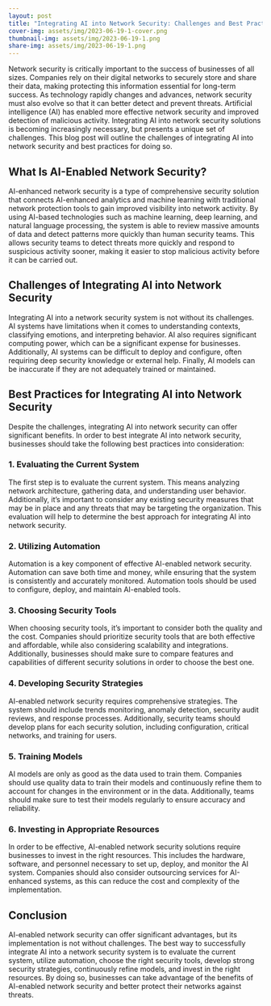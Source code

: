 ```yaml
---
layout: post
title: "Integrating AI into Network Security: Challenges and Best Practices"
cover-img: assets/img/2023-06-19-1-cover.png
thumbnail-img: assets/img/2023-06-19-1.png
share-img: assets/img/2023-06-19-1.png
---
```





Network security is critically important to the success of businesses of all sizes. Companies rely on their digital networks to securely store and share their data, making protecting this information essential for long-term success. As technology rapidly changes and advances, network security must also evolve so that it can better detect and prevent threats. Artificial intelligence (AI) has enabled more effective network security and improved detection of malicious activity. Integrating AI into network security solutions is becoming increasingly necessary, but presents a unique set of challenges. This blog post will outline the challenges of integrating AI into network security and best practices for doing so.

## What Is AI-Enabled Network Security? 

AI-enhanced network security is a type of comprehensive security solution that connects AI-enhanced analytics and machine learning with traditional network protection tools to gain improved visibility into network activity. By using AI-based technologies such as machine learning, deep learning, and natural language processing, the system is able to review massive amounts of data and detect patterns more quickly than human security teams. This allows security teams to detect threats more quickly and respond to suspicious activity sooner, making it easier to stop malicious activity before it can be carried out. 

## Challenges of Integrating AI into Network Security

Integrating AI into a network security system is not without its challenges. AI systems have limitations when it comes to understanding contexts, classifying emotions, and interpreting behavior. AI also requires significant computing power, which can be a significant expense for businesses. Additionally, AI systems can be difficult to deploy and configure, often requiring deep security knowledge or external help. Finally, AI models can be inaccurate if they are not adequately trained or maintained. 

## Best Practices for Integrating AI into Network Security 

Despite the challenges, integrating AI into network security can offer significant benefits. In order to best integrate AI into network security, businesses should take the following best practices into consideration: 

### 1. Evaluating the Current System 

The first step is to evaluate the current system. This means analyzing network architecture, gathering data, and understanding user behavior. Additionally, it’s important to consider any existing security measures that may be in place and any threats that may be targeting the organization. This evaluation will help to determine the best approach for integrating AI into network security. 

### 2. Utilizing Automation

Automation is a key component of effective AI-enabled network security. Automation can save both time and money, while ensuring that the system is consistently and accurately monitored. Automation tools should be used to configure, deploy, and maintain AI-enabled tools. 

### 3. Choosing Security Tools 

When choosing security tools, it’s important to consider both the quality and the cost. Companies should prioritize security tools that are both effective and affordable, while also considering scalability and integrations. Additionally, businesses should make sure to compare features and capabilities of different security solutions in order to choose the best one. 

### 4. Developing Security Strategies 

AI-enabled network security requires comprehensive strategies. The system should include trends monitoring, anomaly detection, security audit reviews, and response processes. Additionally, security teams should develop plans for each security solution, including configuration, critical networks, and training for users. 

### 5. Training Models 

AI models are only as good as the data used to train them. Companies should use quality data to train their models and continuously refine them to account for changes in the environment or in the data. Additionally, teams should make sure to test their models regularly to ensure accuracy and reliability. 

### 6. Investing in Appropriate Resources 

In order to be effective, AI-enabled network security solutions require businesses to invest in the right resources. This includes the hardware, software, and personnel necessary to set up, deploy, and monitor the AI system. Companies should also consider outsourcing services for AI-enhanced systems, as this can reduce the cost and complexity of the implementation. 

## Conclusion

AI-enabled network security can offer significant advantages, but its implementation is not without challenges. The best way to successfully integrate AI into a network security system is to evaluate the current system, utilize automation, choose the right security tools, develop strong security strategies, continuously refine models, and invest in the right resources. By doing so, businesses can take advantage of the benefits of AI-enabled network security and better protect their networks against threats.
